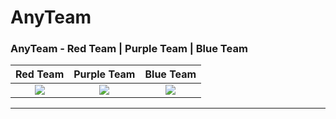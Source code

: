 # AnyTeam
### AnyTeam - Red Team | Purple Team | Blue Team

Red Team | Purple Team | Blue Team
:---:|:---:|:---:
<a href="Red-Team.md"><img src="https://user-images.githubusercontent.com/51442719/172275443-f2f7910c-d5be-431c-8e94-a4853b76225a.png"></a> | <img src="https://user-images.githubusercontent.com/51442719/172275464-32ad9efc-ec38-4969-b0ae-42d404863f35.png"> | <img src="https://user-images.githubusercontent.com/51442719/172275420-b9469366-1ac5-4b7e-a322-01ad58a2ca44.png">

---

